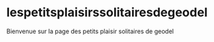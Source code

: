 # lespetitsplaisirssolitairesdegeodel
Bienvenue sur la page des petits plaisir solitaires de geodel
